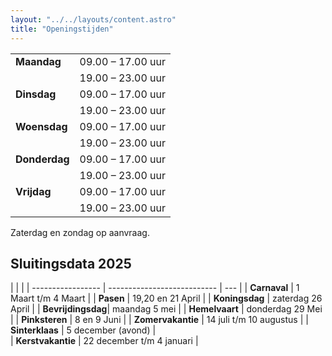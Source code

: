 ```yaml
---
layout: "../../layouts/content.astro"
title: "Openingstijden"
---
```


|               |                   |
| ------------- | ----------------- |
| **Maandag**   | 09.00 – 17.00 uur |
|               | 19.00 – 23.00 uur |
| **Dinsdag**   | 09.00 – 17.00 uur |
|               | 19.00 – 23.00 uur |
| **Woensdag**  | 09.00 – 17.00 uur |
|               | 19.00 – 23.00 uur |
| **Donderdag** | 09.00 – 17.00 uur |
|               | 19.00 – 23.00 uur |
| **Vrijdag**   | 09.00 – 17.00 uur |
|               | 19.00 – 23.00 uur |

Zaterdag en zondag op aanvraag.

## Sluitingsdata 2025

|                   |                             |
| ----------------- | --------------------------- | --- |
| **Carnaval**      | 1 Maart t/m 4 Maart         |
| **Pasen**         | 19,20 en 21 April           |
| **Koningsdag**    | zaterdag 26 April           |
| **Bevrijdingsdag**| maandag 5 mei               |
| **Hemelvaart**    | donderdag 29 Mei            |
| **Pinksteren**    | 8 en 9 Juni                 |
| **Zomervakantie** | 14 juli t/m 10 augustus     |
| **Sinterklaas**   | 5 december (avond)          |     
| **Kerstvakantie** | 22 december t/m 4 januari   |

